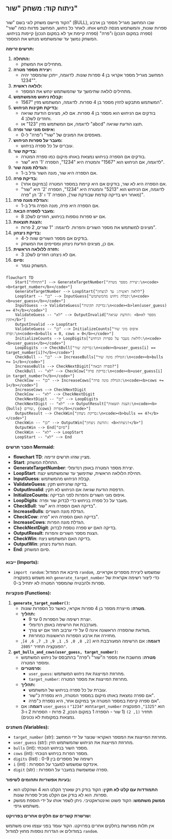 ## ניתוח קוד: משחק "שור"

### <algorithm>
הקוד מיישם משחק לוגי בשם "שור" (BULL), שבו המחשב מגריל מספר בן ארבע ספרות שונות, והמשתמש מנסה לנחש אותו. לאחר כל ניחוש, המחשב מדווח כמה "שור" (ספרה במקום הנכון) ו"פרה" (ספרה קיימת אך לא במקום הנכון) קיימות בניחוש. המשחק נמשך עד שהמשתמש מנחש את המספר.

**תרשים זרימה:**
1. **התחלה:**
   - מתחילים את המשחק.
2. **יצירת מספר מטרה:**
   - המחשב מגריל מספר אקראי בן 4 ספרות שונות. לדוגמה, ייתכן שהמספר יהיה "1234".
3. **לולאה ראשית:**
   - מתחילים לולאה שתימשך עד שהמשתמש ינחש את המספר.
4. **קבלת ניחוש מהמשתמש:**
   - המשתמש מתבקש להזין מספר בן 4 ספרות. לדוגמה, המשתמש מזין "1567".
5. **בדיקת תקינות הניחוש:**
   - בודקים אם הניחוש הוא מספר בן 4 ספרות. אם לא, מציגים הודעת שגיאה וחוזרים לשלב 4.
   - לדוגמה, אם המשתמש מזין "123" או "abcd" תוצג הודעת שגיאה.
6. **איפוס מוני שור ופרה:**
   - מאפסים את המונים של "שור" ו"פרה" ל-0.
7. **מעבר על ספרות הניחוש:**
   - עוברים על כל ספרה בניחוש.
8. **בדיקת שור:**
   - בודקים אם הספרה בניחוש נמצאת באותו מיקום כמו ספרת המטרה.
   - לדוגמה, אם הניחוש הוא "1567" והמטרה היא "1234", הספרה '1' היא "שור".
9.  **הגדלת מונה שור:**
    - אם הספרה היא שור, מונה השור גדל ב-1.
10. **בדיקת פרה:**
    - אם הספרה היא לא שור, בודקים אם היא קיימת במספר המטרה (במיקום אחר).
    - לדוגמה, אם הניחוש הוא "5213" והמטרה היא "1234", הספרה '2' היא "שור" (מאחר ויש בדיקה קודמת שבודקת שור), הספרה '1' ו '3' הן "פרה".
11. **הגדלת מונה פרה:**
     - אם הספרה היא פרה, מונה הפרה גדל ב-1.
12. **מעבר לספרה הבאה:**
     - אם יש ספרות נוספות בניחוש, חוזרים לשלב 8.
13. **הצגת תוצאות:**
    - מציגים למשתמש את מספר השורים והפרות. לדוגמה: "1 שורים, 2 פרות".
14. **בדיקת ניצחון:**
    - בודקים אם מספר השורים שווה ל-4.
    - אם כן, מציגים הודעת ניצחון ומסיימים את המשחק.
15. **חזרה ללולאה הראשית:**
     - אם לא ניצחנו חוזרים לשלב 3.
16. **סיום:**
    - המשחק נגמר.

### <mermaid>
```mermaid
flowchart TD
    Start["התחלה"] --> GenerateTargetNumber["יצירת מספר מטרה:\n<code><b>target_number</b></code>"]
    GenerateTargetNumber --> LoopStart{"לולאה ראשית: עד לניצחון"}
    LoopStart -- "כן" --> InputGuess["קבלת ניחוש מהמשתמש:\n<code><b>user_guess</b></code>"]
    InputGuess --> ValidateGuess["בדיקת תקינות:\n<code><b>len(user_guess) == 4?</b></code>"]
    ValidateGuess -- "לא" --> OutputInvalid["הודעת שגיאה: <b>מספר לא תקין</b>"]
    OutputInvalid --> LoopStart
    ValidateGuess -- "כן" --> InitializeCounts["איפוס מוני שור ופרה:\n<code><b>bulls = 0, cows = 0</b></code>"]
    InitializeCounts --> LoopDigits["לולאת מעבר על ספרות הניחוש:\n<code><b>user_guess</b></code>"]
    LoopDigits --> CheckBull["בדיקת שור:\n<code><b>user_guess[i] == target_number[i]?</b></code>"]
    CheckBull -- "כן" --> IncreaseBulls["הגדלת מונה שור:\n<code><b>bulls += 1</b></code>"]
    IncreaseBulls --> CheckNextDigit["ספרה הבאה?"]
    CheckBull -- "לא" --> CheckCow["בדיקת פרה:\n<code><b>user_guess[i] in target_number?</b></code>"]
    CheckCow -- "כן" --> IncreaseCows["הגדלת מונה פרה:\n<code><b>cows += 1</b></code>"]
    IncreaseCows --> CheckNextDigit
    CheckCow -- "לא" --> CheckNextDigit
    CheckNextDigit -- "כן" --> LoopDigits
    CheckNextDigit -- "לא" --> OutputResult["הצגת תוצאות:\n<code><b>{bulls} שורים, {cows} פרות</b></code>"]
    OutputResult --> CheckWin["בדיקת ניצחון:\n<code><b>bulls == 4?</b></code>"]
    CheckWin -- "כן" --> OutputWin["הודעת ניצחון: <b>ניצחת!</b>"]
    OutputWin --> End["סיום"]
    CheckWin -- "לא" --> LoopStart
    LoopStart -- "לא" --> End
```

**הסבר תרשים Mermaid:**

- **flowchart TD**: מציין שזהו תרשים זרימה.
- **Start**: התחלת המשחק.
- **GenerateTargetNumber**: יצירת מספר המטרה באופן רנדומלי.
- **LoopStart**: תחילת הלולאה הראשית, שתימשך עד שהמשתמש ינצח.
- **InputGuess**: קבלת הניחוש מהמשתמש.
- **ValidateGuess**: בדיקה שהניחוש תקין.
- **OutputInvalid**: הדפסת הודעת שגיאה אם הניחוש לא תקין.
- **InitializeCounts**: איפוס מוני השורים והפרות לפני הבדיקה.
- **LoopDigits**: מעבר על כל ספרה בניחוש כדי לבדוק שור ופרה.
- **CheckBull**: בדיקה האם הספרה היא "שור".
- **IncreaseBulls**: הגדלת מונה השורים.
- **CheckCow**: בדיקה האם הספרה היא "פרה".
- **IncreaseCows**: הגדלת מונה הפרות.
- **CheckNextDigit**: בדיקה האם יש ספרה נוספת לבדוק.
- **OutputResult**: הצגת מספר השורים והפרות.
- **CheckWin**: בדיקה האם המשתמש ניצח.
- **OutputWin**: הצגת הודעת ניצחון.
- **End**: סיום המשחק.

### <explanation>
**ייבוא (Imports):**

-   `import random`: מייבא את המודול `random`, שמשמש ליצירת מספרים אקראיים. הוא משמש בפונקציה `generate_target_number` כדי ליצור רשימה אקראית של ספרות ולהבטיח שהמספר המטרה לא יתחיל ב-0.

**פונקציות (Functions):**

1.  **`generate_target_number()`:**
    -   **מטרה:** מייצרת מספר בן 4 ספרות אקראי, כאשר כל הספרות שונות.
    -   **תהליך:**
        -   יוצרת רשימה של הספרות 0 עד 9.
        -   מערבבת את הרשימה באופן רנדומלי.
        -   מוודאת שהספרה הראשונה אינה 0 על ידי ערבוב חוזר אם יש צורך.
        -   מחזירה את ארבע הספרות הראשונות כמחרוזת.
    -   **דוגמה:** אם הרשימה המעורבבת היא `[2, 8, 0, 5, 1, 9, 3, 7, 6, 4]`, הפונקציה תחזיר `"2805"`.
2.  **`get_bulls_and_cows(user_guess, target_number)`:**
    -   **מטרה:** מחשבת את מספר ה"שור" ו"פרה" בהתבסס על ניחוש המשתמש ומספר המטרה.
    -   **פרמטרים:**
        -   `user_guess`: מחרוזת המייצגת את ניחוש המשתמש.
        -   `target_number`: מחרוזת המייצגת את מספר המטרה.
    -   **תהליך:**
        -   עוברת על כל ספרה בניחוש של המשתמש.
        -   אם ספרה נמצאת באותו מיקום במספר המטרה, היא נספרת כ"שור".
        -   אם ספרה קיימת במספר המטרה אך במיקום אחר, היא נספרת כ"פרה".
    -   **דוגמה:** אם `user_guess` הוא `"1234"` ו`target_number` הוא `"1325"`, הפונקציה תחזיר `(1, 2)` (1 שור - הספרה 1 במקום הנכון, 2 פרות - הספרות 2 ו-3 נמצאות במקומות לא נכונים).

**משתנים (Variables):**

-   `target_number` (str): מחרוזת המייצגת את המספר האקראי שנוצר על ידי המחשב.
-   `user_guess` (str): מחרוזת המייצגת את הניחוש שהמשתמש הזין.
-   `bulls` (int): מספר השור בניחוש הנוכחי.
-   `cows` (int): מספר הפרות בניחוש הנוכחי.
- `digits` (list) : רשימה של מספרים בין 0-9
- `i` (int) : אינדקס שמשמש למעבר על הספרות.
- `digit` (str) : ספרה שמשמשת במעבר על הספרות.

**בעיות אפשריות ותחומים לשיפור:**

-   **התמודדות עם קלט לא תקין:** הקוד בודק רק שאורך הקלט הוא 4 ושהקלט הוא ספרות. הוא לא בודק אם הקלט מכיל ספרות שונות.
-   **ממשק משתמש:** הקוד פשוט ואינטראקטיבי. ניתן לשפר אותו על ידי הוספת ממשק משתמש גרפי.

**שרשרת קשרים עם חלקים אחרים בפרויקט:**

אין תלות מפורשת בחלקים אחרים בפרויקט. הקוד עומד בפני עצמו ואינו משתמש במודולים או הגדרות נוספות מחוץ למודול `random`.